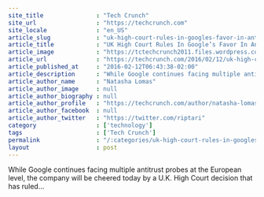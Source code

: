 ```yaml
---
site_title               : "Tech Crunch"
site_url                 : "https://techcrunch.com"
site_locale              : "en_US"
article_slug             : "uk-high-court-rules-in-googles-favor-in-anticompetitive-maps-case"
article_title            : "UK High Court Rules In Google’s Favor In Anticompetitive Maps Case"
article_image            : "https://tctechcrunch2011.files.wordpress.com/2016/02/screen-shot-2016-02-12-at-2-24-31-pm.png?w=764&h=378&crop=1"
article_url              : "https://techcrunch.com/2016/02/12/uk-high-court-rules-in-googles-favor-in-anticompetitive-maps-case/"
article_published_at     : "2016-02-12T06:43:38-02:00"
article_description      : "While Google continues facing multiple antitrust probes at the European level, the company will be cheered today by a U.K. High Court decision that has ruled..."
article_author_name      : "Natasha Lomas"
article_author_image     : null
article_author_biography : null
article_author_profile   : "https://techcrunch.com/author/natasha-lomas/"
article_author_facebook  : null
article_author_twitter   : "https://twitter.com/riptari"
category                 : ['technology']
tags                     : ['Tech Crunch']
permalink                : "/:categories/uk-high-court-rules-in-googles-favor-in-anticompetitive-maps-case/"
layout                   : post
---
```


While Google continues facing multiple antitrust probes at the European level, the company will be cheered today by a U.K. High Court decision that has ruled...
